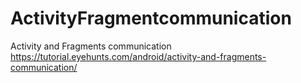 # ActivityFragmentcommunication
Activity and Fragments communication
https://tutorial.eyehunts.com/android/activity-and-fragments-communication/
